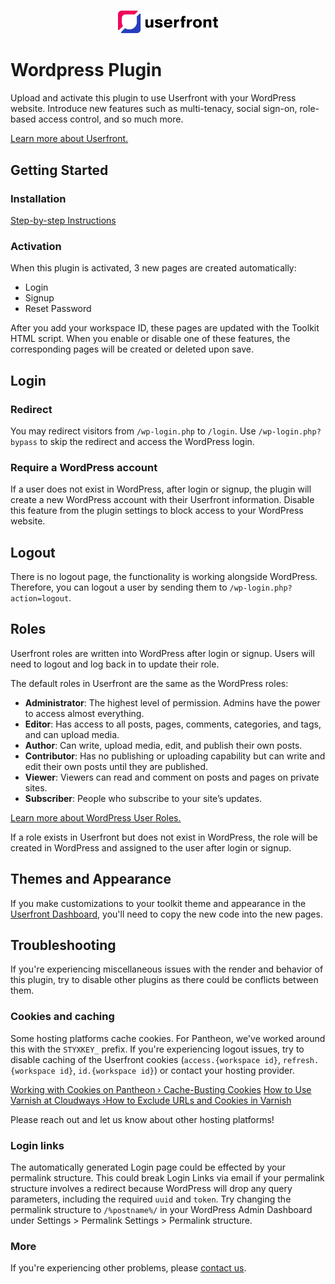 <p align="center">
  <br />
  <a href="https://userfront.com">
    <img src="https://raw.githubusercontent.com/userfront/userfront/main/logo.png" width="160">
  </a>
  <br />
</p>

# Wordpress Plugin

Upload and activate this plugin to use Userfront with your WordPress website. Introduce new features such as multi-tenacy, social sign-on, role-based access control, and so much more.

[Learn more about Userfront.](https://userfront.com)

## Getting Started

### Installation

[Step-by-step Instructions](https://userfront.com/docs/integrations/wordpress)

### Activation

When this plugin is activated, 3 new pages are created automatically:

- Login
- Signup
- Reset Password

After you add your workspace ID, these pages are updated with the Toolkit HTML script. When you enable or disable one of these features, the corresponding pages will be created or deleted upon save.

## Login

### Redirect

You may redirect visitors from `/wp-login.php` to `/login`. Use `/wp-login.php?bypass` to skip the redirect and access the WordPress login.

### Require a WordPress account

If a user does not exist in WordPress, after login or signup, the plugin will create a new WordPress account with their Userfront information. Disable this feature from the plugin settings to block access to your WordPress website.

## Logout

There is no logout page, the functionality is working alongside WordPress. Therefore, you can logout a user by sending them to `/wp-login.php?action=logout`.

## Roles

Userfront roles are written into WordPress after login or signup. Users will need to logout and log back in to update their role.

The default roles in Userfront are the same as the WordPress roles:

- **Administrator**: The highest level of permission. Admins have the power to access almost everything.
- **Editor**: Has access to all posts, pages, comments, categories, and tags, and can upload media.
- **Author**: Can write, upload media, edit, and publish their own posts.
- **Contributor**: Has no publishing or uploading capability but can write and edit their own posts until they are published.
- **Viewer**: Viewers can read and comment on posts and pages on private sites.
- **Subscriber**: People who subscribe to your site’s updates.

[Learn more about WordPress User Roles.](https://wordpress.com/support/invite-people/user-roles/)

If a role exists in Userfront but does not exist in WordPress, the role will be created in WordPress and assigned to the user after login or signup.

## Themes and Appearance

If you make customizations to your toolkit theme and appearance in the [Userfront Dashboard](https://userfront.com/dashboard/authentication?tab=style), you'll need to copy the new code into the new pages.

## Troubleshooting

If you're experiencing miscellaneous issues with the render and behavior of this plugin, try to disable other plugins as there could be conflicts between them.

### Cookies and caching

Some hosting platforms cache cookies. For Pantheon, we've worked around this with the `STYXKEY_` prefix. If you're experiencing logout issues, try to disable caching of the Userfront cookies (`access.{workspace id}`, `refresh.{workspace id}`, `id.{workspace id}`) or contact your hosting provider.

[Working with Cookies on Pantheon › Cache-Busting Cookies](https://docs.pantheon.io/cookies#cache-busting-cookies)
[How to Use Varnish at Cloudways ›How to Exclude URLs and Cookies in Varnish](https://support.cloudways.com/en/articles/5496342-how-to-use-varnish-at-cloudways#h_289d92cc87)

Please reach out and let us know about other hosting platforms!

### Login links

The automatically generated Login page could be effected by your permalink structure. This could break Login Links via email if your permalink structure involves a redirect because WordPress will drop any query parameters, including the required `uuid` and `token`. Try changing the permalink structure to `/%postname%/` in your WordPress Admin Dashboard under Settings > Permalink Settings > Permalink structure.

### More

If you're experiencing other problems, please [contact us](https://userfront.com/contact).
